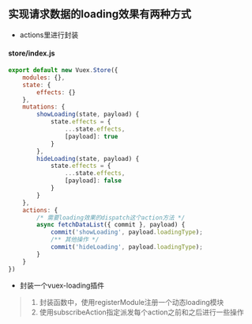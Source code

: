 ## 实现请求数据的loading效果有两种方式
* actions里进行封装

#### store/index.js
````js
export default new Vuex.Store({
    modules: {},
    state: {
        effects: {}
    },
    mutations: {
        showLoading(state, payload) {
            state.effects = {
                ...state.effects,
                [payload]: true
            }
        },
        hideLoading(state, payload) {
            state.effects = {
                ...state.effects,
                [payload]: false
            }
        }
    },
    actions: {
        /* 需要loading效果的dispatch这个action方法 */
        async fetchDataList({ commit }, payload) {
            commit('showLoading', payload.loadingType);
            /** 其他操作 */
            commit('hideLoading', payload.loadingType);
        }
    }
})
````

* 封装一个vuex-loading插件
>1. 封装函数中，使用registerModule注册一个动态loading模块
>2. 使用subscribeAction指定派发每个action之前和之后进行一些操作